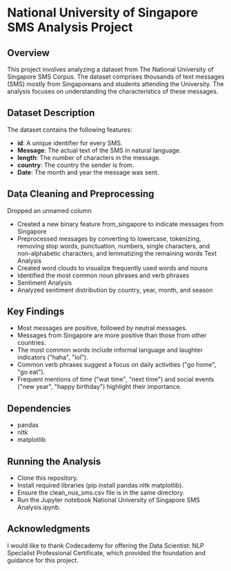 # National University of Singapore SMS Analysis Project

## Overview
This project involves analyzing a dataset from The National University of Singapore SMS Corpus. The dataset comprises thousands of text messages (SMS) mostly from Singaporeans and students attending the University. The analysis focuses on understanding the characteristics of these messages.

## Dataset Description
The dataset contains the following features:
- **id**: A unique identifier for every SMS.
- **Message**: The actual text of the SMS in natural language.
- **length**: The number of characters in the message.
- **country**: The country the sender is from.
- **Date**: The month and year the message was sent.


## Data Cleaning and Preprocessing
Dropped an unnamed column
- Created a new binary feature from_singapore to indicate messages from Singapore
- Preprocessed messages by converting to lowercase, tokenizing, removing stop words, punctuation, numbers, single characters, and non-alphabetic characters, and lemmatizing the remaining words
Text Analysis
- Created word clouds to visualize frequently used words and nouns
- Identified the most common noun phrases and verb phrases
- Sentiment Analysis
- Analyzed sentiment distribution by country, year, month, and season

## Key Findings

- Most messages are positive, followed by neutral messages.
- Messages from Singapore are more positive than those from other countries.
- The most common words include informal language and laughter indicators ("haha", "lol").
- Common verb phrases suggest a focus on daily activities ("go home", "go eat").
- Frequent mentions of time ("wat time", "next time") and social events ("new year", "happy birthday") highlight their importance.

## Dependencies
- pandas
- nltk
- matplotlib

## Running the Analysis

- Clone this repository.
- Install required libraries (pip install pandas nltk matplotlib).
- Ensure the clean_nus_sms.csv file is in the same directory.
- Run the Jupyter notebook National University of Singapore SMS Analysis.ipynb.

## Acknowledgments

I would like to thank Codecademy for offering the Data Scientist: NLP Specialist Professional Certificate, which provided the foundation and guidance for this project.